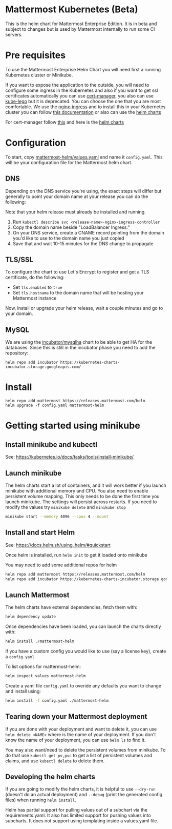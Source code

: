 Mattermost Kubernetes (Beta)
==========================

This is the helm chart for Mattermost Enterprise Edition. It is in beta and subject to changes but is used by Mattermost internally to run some CI servers.

# Pre requisites

To use the Mattermost Enterprise Helm Chart you will need first a running Kubernetes cluster or Minikube.

If you want to expose the application to the outside, you will need to configure some ingress in the Kubernetes and also if you want to get ssl certificates automatically you can use [cert-manager](https://github.com/jetstack/cert-manager), you also can use [kube-lego](https://github.com/jetstack/kube-lego) but it is deprecated. You can choose the one that you are most comfortable.
We use the [nginx-ingress](https://github.com/kubernetes/ingress-nginx) and to install this in your Kubernetes cluster you can follow [this documentation](https://kubernetes.github.io/ingress-nginx/deploy/) or also can use the [helm charts](https://github.com/helm/charts/tree/master/stable/nginx-ingress)

For cert-manager follow [this](https://cert-manager.readthedocs.io/en/latest/) and here is the [helm charts](https://github.com/helm/charts/tree/master/stable/cert-manager)

# Configuration

To start, copy [mattermost-helm/values.yaml](https://github.com/mattermost/mattermost-kubernetes/blob/master/mattermost-helm/values.yaml) and name it `config.yaml`. This will be your configuration file for the Mattermost helm chart.

## DNS

Depending on the DNS service you're using, the exact steps will differ but generally to point your domain name at your release you can do the following:

Note that your helm release must already be installed and running.

1. Run `kubectl describe svc <release-name>-nginx-ingress-controller`
2. Copy the domain name beside "LoadBalancer Ingress:"
3. On your DNS service, create a CNAME record pointing from the domain you'd like to use to the domain name you just copied
4. Save that and wait 10-15 minutes for the DNS change to propagate

## TLS/SSL

To configure the chart to use Let's Encrypt to register and get a TLS certificate, do the following:

* Set `tls.enabled` to `true`
* Set `tls.hostname` to the domain name that will be hosting your Mattermost instance

Now, install or upgrade your helm release, wait a couple minutes and go to your domain.

## MySQL

We are using the [incubator/mysqlha](https://github.com/helm/charts/tree/master/incubator/mysqlha) chart to be able to get HA for the databases.
Since this is still in the incubator phase you need to add the repository:

```
helm repo add incubator https://kubernetes-charts-incubator.storage.googleapis.com/
```


# Install

```
helm repo add mattermost https://releases.mattermost.com/helm
helm upgrade -f config.yaml mattermost-helm
```

# Getting started using minikube

## Install minikube and kubectl

See: https://kubernetes.io/docs/tasks/tools/install-minikube/

## Launch minikube

The helm charts start a lot of containers, and it will work better if you
launch minikube with additional memory and CPU. You also need to enable
persistent volume mapping. This only needs to be done the first time you launch
minikube. The settings will persist across restarts. If you need to modify the
values try `minikube delete` and `minikube stop`

```bash
minikube start --memory 4096 --cpus 4 --mount
```

## Install and start Helm

See: https://docs.helm.sh/using_helm/#quickstart

Once helm is installed, run `helm init` to get it loaded onto minikube

You may need to add some additional repos for helm

```bash
helm repo add mattermost https://releases.mattermost.com/helm
helm repo add incubator https://kubernetes-charts-incubator.storage.googleapis.com/
```

## Launch Mattermost

The helm charts have external dependencies, fetch them with:

```bash
helm dependency update
```

Once dependencies have been loaded, you can launch the charts directly with:
```bash
helm install ./mattermost-helm
```

If you have a custom config you would like to use (say a license key), create a `config.yaml`

To list options for mattermost-helm:

```bash
helm inspect values mattermost-helm
```

Create a yaml file `config.yaml` to overide any defaults you want to change and
install using:

```bash
helm install -f config.yaml ./mattermost-helm
```

## Tearing down your Mattermost deployment

If you are done with your deployment and want to delete it, you can use
`helm delete <NAME>` where <NAME> is the name of your deployment. If you don't
know the name of your deployment, you can use `helm ls` to find it.

You may also want/need to delete the persistent volumes from minikube. To do
that use `kubectl get pv,pvc` to get a list of persistent volumes and claims,
and use `kubectl delete` to delete them.

## Developing the helm charts

If you are going to modify the helm charts, it is helpful to use `--dry-run`
(doesn't do an actual deployment) and `--debug` (print the generated config
files) when running `helm install`.

Helm has partial support for pulling values out of a subchart via the
requirements.yaml. It also has limited support for pushing values into
subcharts. It does not support using templating inside a values.yaml file.

